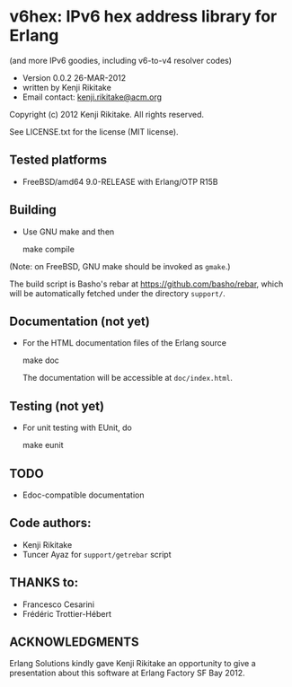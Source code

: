 # v6hex: IPv6 hex address library for Erlang

(and more IPv6 goodies, including v6-to-v4 resolver codes)

* Version 0.0.2 26-MAR-2012
* written by Kenji Rikitake
* Email contact: <kenji.rikitake@acm.org>

Copyright (c) 2012 Kenji Rikitake. All rights reserved.

See LICENSE.txt for the license (MIT license).

## Tested platforms

* FreeBSD/amd64 9.0-RELEASE with Erlang/OTP R15B

## Building 

* Use GNU make and then

    make compile

(Note: on FreeBSD, GNU make should be invoked as `gmake`.)

The build script is Basho's rebar at <https://github.com/basho/rebar>,
which will be automatically fetched under the directory `support/`.

## Documentation (not yet)

* For the HTML documentation files of the Erlang source 

    make doc

    The documentation will be accessible at `doc/index.html`.

## Testing (not yet)

* For unit testing with EUnit, do

    make eunit

## TODO

* Edoc-compatible documentation

## Code authors:

* Kenji Rikitake
* Tuncer Ayaz for `support/getrebar` script

## THANKS to:

* Francesco Cesarini
* Fr&eacute;d&eacute;ric Trottier-H&eacute;bert

## ACKNOWLEDGMENTS

Erlang Solutions kindly gave Kenji Rikitake
an opportunity to give a presentation
about this software at Erlang Factory SF Bay 2012.

